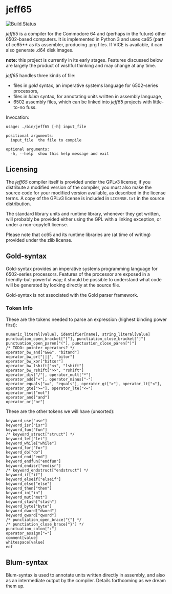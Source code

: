 # jeff65

[![Build Status](https://travis-ci.org/jdpage/jeff65.svg?branch=master)](https://travis-ci.org/jdpage/jeff65)

*jeff65* is a compiler for the Commodore 64 and (perhaps in the future) other
6502-based computers. It is implemented in Python 3 and uses ca65 (part of cc65**
as its assembler, producing .prg files. If VICE is available, it can also
generate .d64 disk images.

**note:** this project is currently in its early stages. Features discussed below
are largely the product of wishful thinking and may change at any time.

*jeff65* handles three kinds of file:

  - files in *gold* syntax, an imperative systems language for 6502-series
    processors,
  - files in *blum* syntax, for annotating units written in assembly language,
  - 6502 assembly files, which can be linked into *jeff65* projects with
    little-to-no fuss.

Invocation:

    usage: ./bin/jeff65 [-h] input_file

    positional arguments:
      input_file  the file to compile

    optional arguments:
      -h, --help  show this help message and exit


## Licensing

The *jeff65* compiler itself is provided under the GPLv3 license; if you
distribute a modified version of the compiler, you must also make the source
code for your modified version available, as described in the license terms. A
copy of the GPLv3 license is included in `LICENSE.txt` in the source
distribution.

The standard library units and runtime library, whenever they get written, will
probably be provided either using the GPL with a linking exception, or under a
non-copyleft license.

Please note that cc65 and its runtime libraries are (at time of writing)
provided under the zlib license.


## Gold-syntax

Gold-syntax provides an imperative systems programming language for 6502-series
processors. Features of the processor are exposed in a friendly-but-powerful
way; it should be possible to understand what code will be generated by looking
directly at the source file.

Gold-syntax is not associated with the Gold parser framework.


### Token Info

These are the tokens needed to parse an expression (highest binding power first):

    numeric_literal[value], identifier[name], string_literal[value]
    punctuation_open_bracket["["], punctiation_close_bracket["]"]
    punctuation_open_paren["("], punctuation_close_paren[")"]
    /* TODO: pointer operators? */
    operator_bw_and["&&&", "bitand"]
    oeprator_bw_or["|||", "bitor"]
    operator_bw_xor["bitxor"]
    operator_bw_lshift["<<", "lshift"]
    operator_bw_rshift[">>", "rshift"]
    operator_div["/"], operator_mult["*"]
    operator_add["+"], operator_minus["-"]
    operator_equals["==", "equals"], operator_gt[">"], operator_lt["<"], operator_gte[">="], operator_lte["<="]
    operator_not["not"]
    operator_and["and"]
    operator_or["or"]

These are the other tokens we will have (unsorted):

    keyword_use["use"]
    keyword_isr["isr"]
    keyword_fun["fun"]
    /* keyword_struct["struct"] */
    keyword_let["let"]
    keyword_while["while"]
    keyword_for["for"]
    keyword_do["do"]
    keyword_end["end"]
    keyword_endfun["endfun"]
    keyword_endisr["endisr"]
    /* keyword_endstruct["endstruct"] */
    keyword_if["if"]
    keyword_elseif["elseif"]
    keyword_else["else"]
    keyword_then["then"]
    keyword_in["in"]
    keyword_mut["mut"]
    keyword_stash["stash"]
    keyword_byte["byte"]
    keyword_dword["dword"]
    keyword_qword["qword"]
    /* punctiation_open_brace["{"] */
    /* punctiation_close_brace["}"] */
    punctuation_colon[":"]
    operator_assign["="]
    comment[value]
    whitespace[value]
    eof


## Blum-syntax

Blum-syntax is used to annotate units written directly in assembly, and also as
an intermediate output by the compiler. Details forthcoming as we dream them up.
